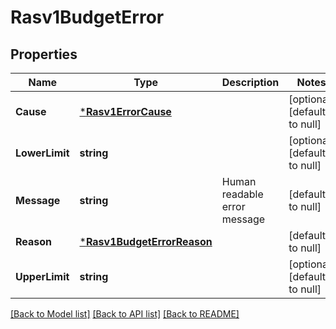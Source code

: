 # Rasv1BudgetError

## Properties
Name | Type | Description | Notes
------------ | ------------- | ------------- | -------------
**Cause** | [***Rasv1ErrorCause**](RASv1ErrorCause.md) |  | [optional] [default to null]
**LowerLimit** | **string** |  | [optional] [default to null]
**Message** | **string** | Human readable error message | [default to null]
**Reason** | [***Rasv1BudgetErrorReason**](RASv1BudgetErrorReason.md) |  | [default to null]
**UpperLimit** | **string** |  | [optional] [default to null]

[[Back to Model list]](../README.md#documentation-for-models) [[Back to API list]](../README.md#documentation-for-api-endpoints) [[Back to README]](../README.md)

